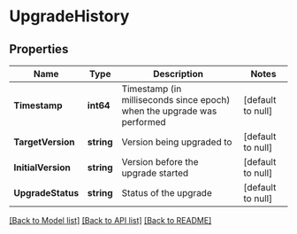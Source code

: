 # UpgradeHistory

## Properties
Name | Type | Description | Notes
------------ | ------------- | ------------- | -------------
**Timestamp** | **int64** | Timestamp (in milliseconds since epoch) when the upgrade was performed | [default to null]
**TargetVersion** | **string** | Version being upgraded to | [default to null]
**InitialVersion** | **string** | Version before the upgrade started | [default to null]
**UpgradeStatus** | **string** | Status of the upgrade | [default to null]

[[Back to Model list]](../README.md#documentation-for-models) [[Back to API list]](../README.md#documentation-for-api-endpoints) [[Back to README]](../README.md)

